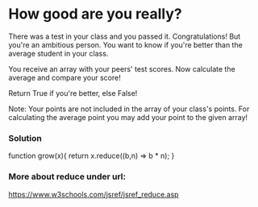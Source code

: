 # How good are you really?

There was a test in your class and you passed it. Congratulations!
But you're an ambitious person. You want to know if you're better than the average student in your class.

You receive an array with your peers' test scores. Now calculate the average and compare your score!

Return True if you're better, else False!

Note:
Your points are not included in the array of your class's points. For calculating the average point you may add your point to the given array!

### Solution

function grow(x){
return x.reduce((b,n) => b \* n);
}

### More about reduce under url:

https://www.w3schools.com/jsref/jsref_reduce.asp
